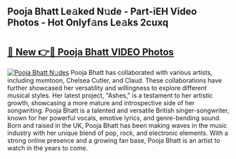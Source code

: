 ## Pooja Bhatt Le𝚊ked N𝚞de - Part-iEH Video Photos - Hot Onlyf𝚊ns Le𝚊ks 2cuxq

# <h2><a href="http://ab75870.deff.icu/?id=Pooja+Bhatt">🔗 New 👉🔴 Pooja Bhatt VIDEO Photos</a></h2>

[![Pooja Bhatt N𝚞des](https://i.imgur.com/rIISA9y.gif)](http://ab75870.deff.icu/?id=Pooja+Bhatt)
Pooja Bhatt has collaborated with various artists, including mxmtoon, Chelsea Cutler, and Claud. These collaborations have further showcased her versatility and willingness to explore different musical styles. Her latest project, "Ashes," is a testament to her artistic growth, showcasing a more mature and introspective side of her songwriting. Pooja Bhatt is a talented and versatile British singer-songwriter, known for her powerful vocals, emotive lyrics, and genre-bending sound. Born and raised in the UK, Pooja Bhatt has been making waves in the music industry with her unique blend of pop, rock, and electronic elements. With a strong online presence and a growing fan base, Pooja Bhatt is an artist to watch in the years to come.
